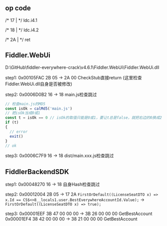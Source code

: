 ## op code

/* 17   |                  */ ldc.i4.1

/* 18   |                  */ ldc.i4.2

/* 2A   |                  */ ret

## Fiddler.WebUi

D:\GitHub\fiddler-everywhere-crack\v4.6.1\Fiddler.WebUi\Fiddler.WebUi.dll

step1: 0x00105FAC 2B 05 -> 2A 00  CheckStub直接return (这里检查Fiddler.WebUi.dll自身是否被修改)

step2: 0x0006D0B2 16 -> 18 main.js检查跳过
```javascript
// 检查main.js的MD5
const isOk = calMd5('main.js')
// 把isOk当成0或1
const t = isOk == 0 // isOk的取值只能是0或1，要让t总是false，就把右边的0换成2
if (t)
{
  // error
  exit()
}
// ok
``` 

step3: 0x0006C7F9 16 -> 18 dist/main.xxx.js检查跳过

## FiddlerBackendSDK

step1: 0x00048270 16 -> 18 自身Hash检查跳过

step2: 0x00012004 2B 05 -> 17 2A
`FirstOrDefault((LicenseSeatDTO x) => x.Id == CS$<>8__locals1.user.BestEverywhereAccountId.Value);` -> `FirstOrDefault((LicenseSeatDTO x) => true);`

step3: 0x00001EEF 3B 47 00 00 00 -> 3B 26 00 00 00 GetBestAccount
       0x00001EF4 38 42 00 00 00 -> 38 21 00 00 00 GetBestAccount
